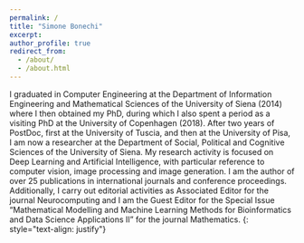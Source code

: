 ```yaml
---
permalink: /
title: "Simone Bonechi"
excerpt:
author_profile: true
redirect_from:
  - /about/
  - /about.html
---
```


I graduated in Computer Engineering at the Department of Information Engineering and Mathematical Sciences of the University of Siena (2014) where I then obtained my PhD, during which I also spent a period as a visiting PhD at the University of Copenhagen (2018).
After two years of PostDoc, first at the University of Tuscia, and then at the University of Pisa, I am now a researcher at the Department of Social, Political and Cognitive Sciences of the University of Siena. My research activity is focused on Deep Learning and Artificial Intelligence, with particular reference to computer vision, image
processing and image generation. I am the author of over 25 publications in international journals and conference proceedings. Additionally, I carry out editorial activities as Associated Editor for the journal Neurocomputing and I am the Guest Editor for the Special Issue “Mathematical Modelling and Machine Learning Methods for Bioinformatics and Data Science Applications II” for the journal Mathematics.
{: style="text-align: justify"}
